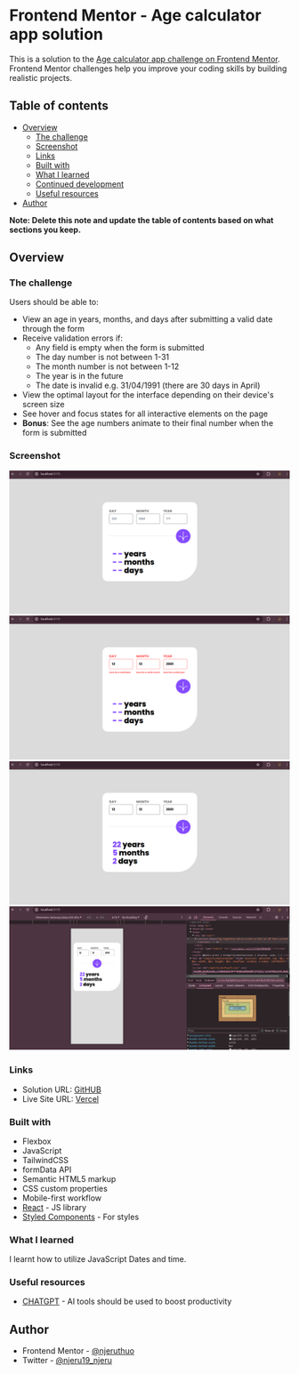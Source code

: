 # Frontend Mentor - Age calculator app solution

This is a solution to the [Age calculator app challenge on Frontend Mentor](https://www.frontendmentor.io/challenges/age-calculator-app-dF9DFFpj-Q). Frontend Mentor challenges help you improve your coding skills by building realistic projects. 

## Table of contents

- [Overview](#overview)
  - [The challenge](#the-challenge)
  - [Screenshot](#screenshot)
  - [Links](#links)
  - [Built with](#built-with)
  - [What I learned](#what-i-learned)
  - [Continued development](#continued-development)
  - [Useful resources](#useful-resources)
- [Author](#author)

**Note: Delete this note and update the table of contents based on what sections you keep.**

## Overview

### The challenge

Users should be able to:

- View an age in years, months, and days after submitting a valid date through the form
- Receive validation errors if:
  - Any field is empty when the form is submitted
  - The day number is not between 1-31
  - The month number is not between 1-12
  - The year is in the future
  - The date is invalid e.g. 31/04/1991 (there are 30 days in April)
- View the optimal layout for the interface depending on their device's screen size
- See hover and focus states for all interactive elements on the page
- **Bonus**: See the age numbers animate to their final number when the form is submitted

### Screenshot

![](./Screenshots/s3.png)
![](./Screenshots/s4.png)
![](./Screenshots/s5.png)
![](./Screenshots/s6.png)



### Links

- Solution URL: [GitHUB](https://your-solution-url.com)
- Live Site URL: [Vercel](https://your-live-site-url.com)


### Built with

- Flexbox
- JavaScript
- TailwindCSS
- formData API
- Semantic HTML5 markup
- CSS custom properties
- Mobile-first workflow
- [React](https://reactjs.org/) - JS library
- [Styled Components](https://styled-components.com/) - For styles


### What I learned

I learnt how to utilize JavaScript Dates and time.

### Useful resources

- [CHATGPT](https://www.chatgpt.com) - AI tools should be used to boost productivity

## Author

<!-- - Website - [Add your name here](https://www.your-site.com) -->
- Frontend Mentor - [@njeruthuo](https://www.frontendmentor.io/profile/njeruthuo)
- Twitter - [@njeru19_njeru](https://www.twitter.com/njeru19_njeru)


